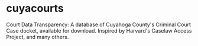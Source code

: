 # cuyacourts
Court Data Transparency: A database of Cuyahoga County's Criminal Court Case docket, available for download. Inspired by Harvard's Caselaw Access Project, and many others.
